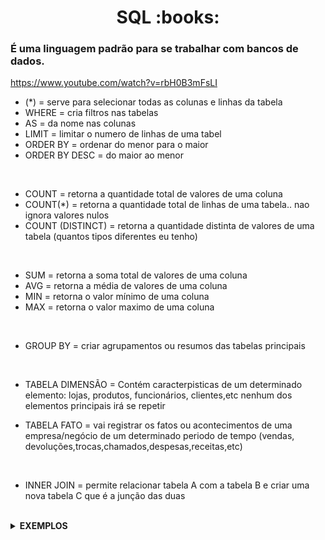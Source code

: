 <h1 align="center">SQL :books:</h1>

<h3>É uma linguagem padrão para se trabalhar com bancos de dados.</h3>

https://www.youtube.com/watch?v=rbH0B3mFsLI


* (*) = serve para selecionar todas as colunas e linhas da tabela
* WHERE = cria filtros nas tabelas
* AS = da nome nas colunas
* LIMIT = limitar  o numero de linhas de uma tabel
* ORDER BY = ordenar do menor para o maior
* ORDER BY DESC = do maior ao menor
<br>

* COUNT = retorna a quantidade total de valores de uma coluna
* COUNT(*) = retorna a quantidade total de linhas de uma tabela.. nao ignora valores nulos
* COUNT (DISTINCT) = retorna a quantidade distinta de valores de uma tabela (quantos tipos diferentes eu tenho)
<br>

* SUM = retorna a soma total de valores de uma coluna
* AVG =  retorna a média de valores de uma coluna
* MIN = retorna o valor mínimo de uma coluna
* MAX = retorna o valor maximo de uma coluna
<br>

* GROUP BY = criar agrupamentos ou resumos das tabelas principais
<br>

* TABELA DIMENSÃO = Contém caracterpisticas de um determinado elemento: lojas, produtos, funcionários, clientes,etc
   nenhum dos elementos principais irá se repetir

* TABELA FATO = vai registrar os fatos ou acontecimentos de uma empresa/negócio de um determinado periodo de tempo (vendas, devoluções,trocas,chamados,despesas,receitas,etc)
<br>

* INNER JOIN = permite relacionar tabela A com a tabela B e criar uma nova tabela C que é a junção das duas

<br>


<details>
   <summary><strong>EXEMPLOS</strong></summary>
   <br>


        SELECT Nome, Sobrenome, Estado
        FROM Clientes
        WHERE Estado = 'São Paulo';

<br>

        CREATE TABLE Funcionários{ /* criar tabela + nome da tabela */
        ID INT
        Nome VARCHAR{100}
        }
<br>

        SELECT * FROM actor;       -> actor nome da tabela
   <br>



        ou SELECT * FROM sacquila.actor     -> sacquila nome do banco de dados
   
   <br>



        SELECT Col1, Col2
        FROM (nome da tabela);             -> selecionar colunas específicas
<br>


        SELECT 
           Col1 AS "Coluna 1"
           Col2 AS "Coluna 2"
        FROM (nome da tabela);
<br>


        SELECT
            Nome 
            Setor
        FROM (nome da tabela) 
        WHERE setor = 'energia';
        LIMIT 2;   --> limitar o numero de linhas de uma tabela

<br>
        SELECT Nome FROM Resultados;    -> selecionar a coluna de nome que está na tabela resultado
<br>
        ORDER BY Col3;   ----> permite ordenar uma tabela a partir de uma coluna de forma ascendente
<br>
        ORDER BY Col3 DESC; ----> ordena do maior ao menor.
<br>
        SELECT 
            COUNT (DISTINCT Escolaridade)
            FROM clientes;   ----> contar a quantidade de clientes
<br>
        SELECT 
           COUNT (Nome)
           FROM clientes;   ----> contar a quantidade de clientes
<br>

       SELECT 
           sexo
           COUNT(*) AS 'quantidade de clientes'
       FROM clientes
       GROUP BY sexo;

<br>
       SELECT
          tabela_A.Coluna1,
          tabela_B.Coluna2,
          tabela_B.Coluna3
       FROM
          tabela_A
       INNER JOIN tabela_B
          ON tabela_A.id_chave_estrangeira = Tabela_B.id_chave_primaria
   
  </details>
